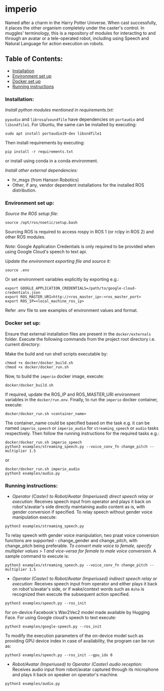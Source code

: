 # imperio
Named after a charm in the Harry Potter Universe. When cast successfully, it places the other organism completely under the caster's control. In muggles' terminology, this is a repository of modules for interacting to and through an avatar or a tele-operated robot, including using Speech and Natural Language for action execution on robots.

## Table of Contents:
- [Installation](#installation)
- [Environment set up](#environment-set-up)
- [Docker set up](#docker-set-up)
- [Running instructions](#running-instructions)

### Installation:
*Install python modules mentioned in requirements.txt:*

`pyaudio` and `librosa`/`soundfile` have dependencies on `portaudio` and `libsndfile1`. For Ubuntu, the same can be installed by executing:

`sudo apt install portaudio19-dev libsndfile1`

Then install requirements by executing:

`pip install -r requirements.txt`

or install using conda in a conda environment.

*Install other external dependencies:*
- hr_msgs (from Hanson Robotics)
- Other, if any, vendor dependent installations for the installed ROS distribution.

### Environment set up:

*Source the ROS setup file:*

`source /opt/ros/noetic/setup.bash`

Sourcing ROS is required to access rospy in ROS 1 (or rclpy in ROS 2) and other ROS modules.

*Note:* Google Application Credentials is only required to be provided when using Google Cloud's speech to text api.

*Update the environment exporting file and source it:*

`source .env`

Or set environment variables explicitly by exporting e.g.: 
```
export GOOGLE_APPLICATION_CREDENTIALS=/path/to/google-cloud-credentials.json
export ROS_MASTER_URI=http://<ros_master_ip>:<ros_master_port>
export ROS_IP=<local_machine_ros_ip>
```

Refer .env file to see examples of environment values and format.

### Docker set up:

Ensure that external installation files are present in the `docker/externals` folder. Execute the following commands from the project root directory i.e. current directory:

Make the build and run shell scripts executable by:
```
chmod +x docker/docker_build.sh
chmod +x docker/docker_run.sh
```

Now, to build the `imperio` docker image, execute:

`docker/docker_build.sh`

If required, update the ROS_IP and ROS_MASTER_URI environment variables in the `docker/run.env`. Finally, to run the `imperio` docker container, execute:

`docker/docker_run.sh <container_name>`

The container_name could be specified based on the task e.g. it can be named `imperio_speech` or `imperio_audio` for `streaming_speech` or `audio` tasks respectively. Then follow the running instructions for the required tasks e.g.:

```
docker/docker_run.sh imperio_speech
python3 examples/streaming_speech.py --voice_conv_fn change_pitch --multiplier 1.5
```

or

```
docker/docker_run.sh imperio_audio
python3 examples/audio.py
```

### Running instructions:

- *Operator (Caster) to Robot/Avatar (Imperiused) direct speech relay or execution:* Receives speech input from operator and plays it back on robot's/avatar's side directly maintaining audio content as is, with gender conversion if specified. To relay speech without gender voice manipulation execute:

`python3 examples/streaming_speech.py`

To relay speech with gender voice manipulation, two praat voice conversion functions are supported - change_gender and change_pitch, with change_pitch being preferable. *To convert male voice to female, specify multiplier values > 1 and vice-versa for female to male voice conversion.* A sample command to execute is:

`python3 examples/streaming_speech.py --voice_conv_fn change_pitch --multiplier 1.5`

- *Operator (Caster) to Robot/Avatar (Imperiused) indirect speech relay or execution:* Receives speech input from operator and either plays it back on robot's/avatar's side, or if wake/context words such as `Asha` is recognized then execute the subsequent action specified.

`python3 examples/speech.py --ros_init`

for on-device Facebook's Wav2Vec2 model made available by Hugging Face. For using Google cloud's speech to text execute:

`python3 examples/google-speech.py --ros_init`

To modify the execution parameters of the on-device model such as providing GPU device index in case of availability, the program can be run as:

`python3 examples/speech.py --ros_init --gpu_idx 0`

- *Robot/Avatar (Imperiused) to Operator (Caster) audio reception:* Receives audio input from robot/avatar captured through its microphone and plays it back on speaker on operator's machine.

`python3 examples/audio.py`
